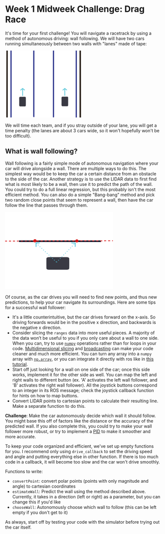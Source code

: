 # Week 1 Midweek Challenge: Drag Race

It's time for your first challenge! You will navigate a racetrack by using a method of autonomous driving: wall following. We will have two cars running simultaneously between two walls with "lanes" made of tape:

![](../Resources/DragRaceTrack.jpg)

We will time each team, and if you stray outside of your lane, you will get a time penalty (the lanes are about 3 cars wide, so it won't hopefully won't be too difficult).

## What is wall following? 

Wall following is a fairly simple mode of autonomous navigation where your car will drive alongside a wall. There are multiple ways to do this. The simplest way would be to keep the car a certain distance from an obstacle to the side of the car. Another strategy is to use the LIDAR data to first find what is most likely to be a wall, then use it to predict the path of the wall. You could try to do a full linear regression, but this probably isn't the most efficient method. You can also do a simple "Bang-bang" method and pick two random close points that seem to represent a wall, then have the car follow the line that passes through them. 

![](../Resources/WallFollowing.jpg)

Of course, as the car drives you will need to find new points, and thus new predictions, to help your car navigate its surroundings. Here are some tips for a successful wall follower:

* It's a little counterintuitive, but the car drives forward on the x-axis. So driving forwards would be in the positive x direction, and backwards is the negative x direction.
* Consider slicing the ```ranges``` data into more useful pieces. A majority of the data won’t be useful to you if you only care about a wall to one side. When you can, try to use [```numpy```](https://docs.scipy.org/doc/numpy-dev/user/quickstart.html) operations rather than for loops in your code. [Multidimensional slicing](https://docs.scipy.org/doc/numpy-1.13.0/reference/arrays.indexing.html) and [broadcasting](https://docs.scipy.org/doc/numpy-1.13.0/user/basics.broadcasting.html) can make your code cleaner and much more efficient. You can turn any array into a ```numpy``` array with [```np.array```](https://docs.scipy.org/doc/numpy-1.13.0/reference/generated/numpy.array.html), or you can integrate it directly with ros like in [this tutorial](http://wiki.ros.org/rospy_tutorials/Tutorials/numpy).
* Start off just looking for a wall on one side of the car; once this side works, implement it for the other side as well. You can map the left and right walls to different button (ex. 'A' activates the left wall follower, and 'B' activates the right wall follower). All the joystick buttons correspond to an integer in its ROS message; check the joystick callback function for hints on how to map buttons. 
* Convert LIDAR points to cartesian points to calculate their resulting line. Make a separate function to do this.

__Challenge__: Make the car autonomously decide which wall it should follow. You might base this off of factors like the distance or the accuracy of the predicted wall. If you also complete this, you could try to make your wall follower more robust, or try to implement a [PID](https://github.mit.edu/2019-BWSI/Writeups/blob/master/week1/endOfWeek/PIDInstructionAndExample.md) to make it smoother and more accurate.

To keep your code organized and efficient, we've set up empty functions for you. I recommend only using `drive_callback` to set the driving speed and angle and putting everything else in other function. If there is too much code in a callback, it will become too slow and the car won't drive smoothly.

Functions to write:
* `convertPoint`: convert polar points (points with only magnitude and angle) to cartesian coordinates
* `estimateWall`: Predict the wall using the method described above. Currently, it takes in a direction (left or right) as a parameter, but you can change this if you'd like
* `chooseWall`: Autonomously choose which wall to follow (this can be left empty if you don't get to it)

As always, start off by testing your code with the simulator before trying out the car itself.
